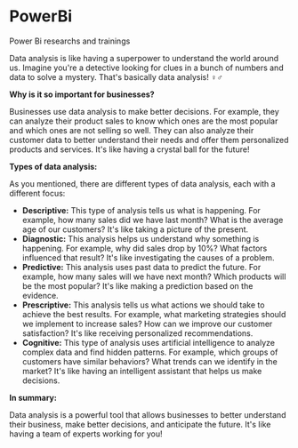 # PowerBi
Power Bi researchs and trainings

Data analysis is like having a superpower to understand the world around us. Imagine you're a detective looking for clues in a bunch of numbers and data to solve a mystery. That's basically data analysis! ️‍♀️️‍♂️

**Why is it so important for businesses?**

Businesses use data analysis to make better decisions. For example, they can analyze their product sales to know which ones are the most popular and which ones are not selling so well. They can also analyze their customer data to better understand their needs and offer them personalized products and services. It's like having a crystal ball for the future! 

**Types of data analysis:**

As you mentioned, there are different types of data analysis, each with a different focus:

* **Descriptive:** This type of analysis tells us what is happening. For example, how many sales did we have last month? What is the average age of our customers? It's like taking a picture of the present. 
* **Diagnostic:** This analysis helps us understand why something is happening. For example, why did sales drop by 10%? What factors influenced that result? It's like investigating the causes of a problem. 
* **Predictive:** This analysis uses past data to predict the future. For example, how many sales will we have next month? Which products will be the most popular? It's like making a prediction based on the evidence. 
* **Prescriptive:** This analysis tells us what actions we should take to achieve the best results. For example, what marketing strategies should we implement to increase sales? How can we improve our customer satisfaction? It's like receiving personalized recommendations. 
* **Cognitive:** This type of analysis uses artificial intelligence to analyze complex data and find hidden patterns. For example, which groups of customers have similar behaviors? What trends can we identify in the market? It's like having an intelligent assistant that helps us make decisions. 

**In summary:**

Data analysis is a powerful tool that allows businesses to better understand their business, make better decisions, and anticipate the future. It's like having a team of experts working for you! ‍‍


